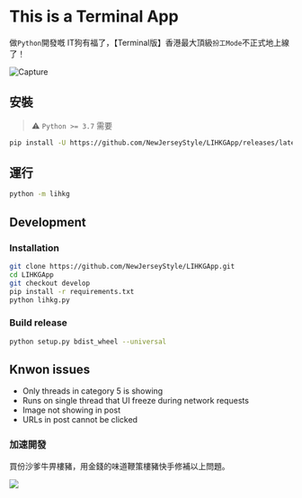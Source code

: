 # This is a Terminal App
做`Python`開發嘅 IT狗有福了，【Terminal版】香港最大頂級`扮工Mode`不正式地上線了！

![Capture](https://user-images.githubusercontent.com/22520563/206911572-3a93e7f2-60da-4d5a-be24-a8035b8baff9.PNG)

## 安裝
> :warning: `Python >= 3.7` 需要
```bash
pip install -U https://github.com/NewJerseyStyle/LIHKGApp/releases/latest/download/lihkg-0.2-py2.py3-none-any.whl
```

## 運行
```bash
python -m lihkg
```

## Development
### Installation
```bash
git clone https://github.com/NewJerseyStyle/LIHKGApp.git
cd LIHKGApp
git checkout develop
pip install -r requirements.txt
python lihkg.py
```

### Build release
```bash
python setup.py bdist_wheel --universal
```

## Knwon issues
- Only threads in category 5 is showing
- Runs on single thread that UI freeze during network requests
- Image not showing in post
- URLs in post cannot be clicked

### 加速開發
買份沙爹牛畀樓豬，用金錢的味道鞭策樓豬快手修補以上問題。

<a href="https://www.buymeacoffee.com/mercyReleaser"><img src="https://img.buymeacoffee.com/button-api/?text=Buy me a Satay beef noodle&emoji=🍜&slug=mercyReleaser&button_colour=FFDD00&font_colour=000000&font_family=Cookie&outline_colour=000000&coffee_colour=ffffff" /></a>
